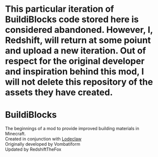 # This particular iteration of BuildiBlocks code stored here is considered abandoned. However, I, Redshift, will return at some poiunt and upload a new iteration. Out of respect for the original developer and inspiration behind this mod, I will not delete this repository of the assets they have created. 

# BuildiBlocks

The beginnings of a mod to provide improved building materials in Minecraft.  
Created in conjunction with [Lodeclaw](https://www.twitch.tv/lodeclaw/)  
Originally developed by Vombatiform  
Updated by RedshiftTheFox  
